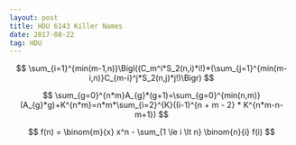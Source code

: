 ```yaml
---
layout: post
title: HDU 6143 Killer Names
date: 2017-08-22 
tag: HDU
---
```




$$
\sum_{i=1}^{min(m-1,n)}\Bigl((C_m^i*S_2(n,i)*i!)*(\sum_{j=1}^{min(m-i,n)}C_{m-i}^j*S_2(n,j)*j!)\Bigr)
$$




$$
\sum_{g=0}^{n*m}A_{g}*(g+1)=\sum_{g=0}^{min(n,m)}(A_{g}*g)+K^{n*m}=n*m*\sum_{i=2}^{K}((i-1)^{n + m - 2} * K^{n*m-n-m+1})
$$

$$
f(n) = \binom{m}{x} x^n - \sum_{1 \le i \lt n} \binom{n}{i} f(i)
$$
